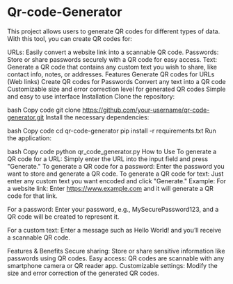 # Qr-code-Generator

This project allows users to generate QR codes for different types of data. With this tool, you can create QR codes for:

URLs: Easily convert a website link into a scannable QR code.
Passwords: Store or share passwords securely with a QR code for easy access.
Text: Generate a QR code that contains any custom text you wish to share, like contact info, notes, or addresses.
Features
Generate QR codes for URLs (Web links)
Create QR codes for Passwords
Convert any text into a QR code
Customizable size and error correction level for generated QR codes
Simple and easy to use interface
Installation
Clone the repository:

bash
Copy code
git clone https://github.com/your-username/qr-code-generator.git
Install the necessary dependencies:

bash
Copy code
cd qr-code-generator
pip install -r requirements.txt
Run the application:

bash
Copy code
python qr_code_generator.py
How to Use
To generate a QR code for a URL: Simply enter the URL into the input field and press "Generate."
To generate a QR code for a password: Enter the password you want to store and generate a QR code.
To generate a QR code for text: Just enter any custom text you want encoded and click "Generate."
Example:
For a website link:
Enter https://www.example.com and it will generate a QR code for that link.

For a password:
Enter your password, e.g., MySecurePassword123, and a QR code will be created to represent it.

For a custom text:
Enter a message such as Hello World! and you’ll receive a scannable QR code.

Features & Benefits
Secure sharing: Store or share sensitive information like passwords using QR codes.
Easy access: QR codes are scannable with any smartphone camera or QR reader app.
Customizable settings: Modify the size and error correction of the generated QR codes.

